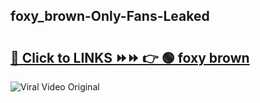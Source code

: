 
 ## foxy_brown-Only-Fans-Leaked

# <h2><a href="https://clipsfans.com/foxy_brown&ref=git">🔗 Click to LINKS ⏩⏩ 👉 🟢 foxy brown </a></h2>

<a href="https://clipsfans.com/foxy_brown&ref=git" rel="nofollow" data-target="animated-image.originalLink"><img src="https://i.ibb.co.com/xMMVF88/686577567.gif" alt="Viral Video Original" style="max-width: 100%; display: inline-block;" data-target="animated-image.originalImage"></a>
